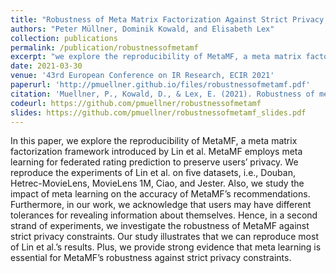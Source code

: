 ```yaml
---
title: "Robustness of Meta Matrix Factorization Against Strict Privacy Constraints"
authors: "Peter Müllner, Dominik Kowald, and Elisabeth Lex"
collection: publications
permalink: /publication/robustnessofmetamf
excerpt: "we explore the reproducibility of MetaMF, a meta matrix factorization framework introduced by Lin et al and study the impact of meta learning on the accuracy of MetaMF’s recommendations. Also, we investigate the robustness of MetaMF against strict privacy constraints, i.e., how much data a user is willing to share with the recommender system. Our study illustrates that we can reproduce most of Lin et al.’s results. Plus, meta learning is essential for MetaMF’s robustness against strict privacy constraints."
date: 2021-03-30
venue: '43rd European Conference on IR Research, ECIR 2021'
paperurl: 'http://pmuellner.github.io/files/robustnessofmetamf.pdf'
citation: 'Muellner, P., Kowald, D., & Lex, E. (2021). Robustness of meta matrix factorization against strict privacy constraints. In Advances in Information Retrieval: 43rd European Conference on IR Research, ECIR 2021, Virtual Event, March 28–April 1, 2021, Proceedings, Part II 43 (pp. 107-119). Springer International Publishing.'
codeurl: https://github.com/pmuellner/robustnessofmetamf
slides: https://github.com/pmuellner/robustnessofmetamf_slides.pdf
---
```


In this paper, we explore the reproducibility of MetaMF, a meta matrix factorization framework introduced by Lin et al. MetaMF employs meta learning for federated rating prediction to preserve users’ privacy. We reproduce the experiments of Lin et al. on five datasets, i.e., Douban, Hetrec-MovieLens, MovieLens 1M, Ciao, and Jester. Also, we study the impact of meta learning on the accuracy of MetaMF’s recommendations. Furthermore, in our work, we acknowledge that users may have different tolerances for revealing information about themselves. Hence, in a second strand of experiments, we investigate the robustness of MetaMF against strict privacy constraints. Our study illustrates that we can reproduce most of Lin et al.’s results. Plus, we provide strong evidence that meta learning is essential for MetaMF’s robustness against strict privacy constraints.

